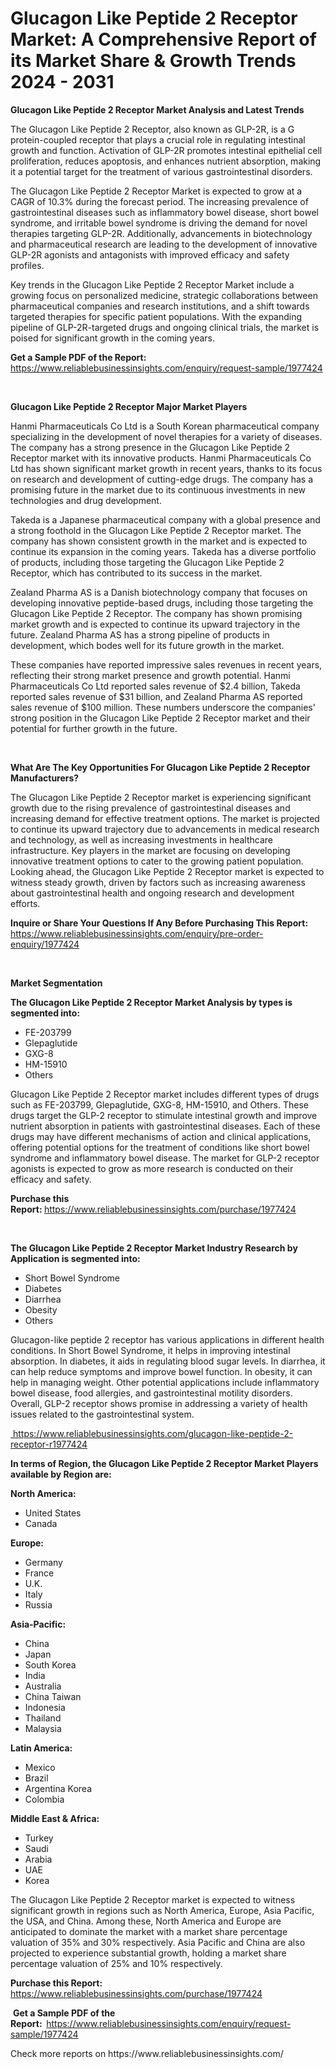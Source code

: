 <p><h1>Glucagon Like Peptide 2 Receptor Market: A Comprehensive Report of its Market Share & Growth Trends 2024 - 2031</h1></p><p><strong>Glucagon Like Peptide 2 Receptor Market Analysis and Latest Trends</strong></p>
<p><p>The Glucagon Like Peptide 2 Receptor, also known as GLP-2R, is a G protein-coupled receptor that plays a crucial role in regulating intestinal growth and function. Activation of GLP-2R promotes intestinal epithelial cell proliferation, reduces apoptosis, and enhances nutrient absorption, making it a potential target for the treatment of various gastrointestinal disorders.</p><p>The Glucagon Like Peptide 2 Receptor Market is expected to grow at a CAGR of 10.3% during the forecast period. The increasing prevalence of gastrointestinal diseases such as inflammatory bowel disease, short bowel syndrome, and irritable bowel syndrome is driving the demand for novel therapies targeting GLP-2R. Additionally, advancements in biotechnology and pharmaceutical research are leading to the development of innovative GLP-2R agonists and antagonists with improved efficacy and safety profiles.</p><p>Key trends in the Glucagon Like Peptide 2 Receptor Market include a growing focus on personalized medicine, strategic collaborations between pharmaceutical companies and research institutions, and a shift towards targeted therapies for specific patient populations. With the expanding pipeline of GLP-2R-targeted drugs and ongoing clinical trials, the market is poised for significant growth in the coming years.</p></p>
<p><strong>Get a Sample PDF of the Report:&nbsp;</strong> <a href="https://www.reliablebusinessinsights.com/enquiry/request-sample/1977424">https://www.reliablebusinessinsights.com/enquiry/request-sample/1977424</a></p>
<p>&nbsp;</p>
<p><strong>Glucagon Like Peptide 2 Receptor Major Market Players</strong></p>
<p><p>Hanmi Pharmaceuticals Co Ltd is a South Korean pharmaceutical company specializing in the development of novel therapies for a variety of diseases. The company has a strong presence in the Glucagon Like Peptide 2 Receptor market with its innovative products. Hanmi Pharmaceuticals Co Ltd has shown significant market growth in recent years, thanks to its focus on research and development of cutting-edge drugs. The company has a promising future in the market due to its continuous investments in new technologies and drug development.</p><p>Takeda is a Japanese pharmaceutical company with a global presence and a strong foothold in the Glucagon Like Peptide 2 Receptor market. The company has shown consistent growth in the market and is expected to continue its expansion in the coming years. Takeda has a diverse portfolio of products, including those targeting the Glucagon Like Peptide 2 Receptor, which has contributed to its success in the market.</p><p>Zealand Pharma AS is a Danish biotechnology company that focuses on developing innovative peptide-based drugs, including those targeting the Glucagon Like Peptide 2 Receptor. The company has shown promising market growth and is expected to continue its upward trajectory in the future. Zealand Pharma AS has a strong pipeline of products in development, which bodes well for its future growth in the market.</p><p>These companies have reported impressive sales revenues in recent years, reflecting their strong market presence and growth potential. Hanmi Pharmaceuticals Co Ltd reported sales revenue of $2.4 billion, Takeda reported sales revenue of $31 billion, and Zealand Pharma AS reported sales revenue of $100 million. These numbers underscore the companies' strong position in the Glucagon Like Peptide 2 Receptor market and their potential for further growth in the future.</p></p>
<p>&nbsp;</p>
<p><strong>What Are The Key Opportunities For Glucagon Like Peptide 2 Receptor Manufacturers?</strong></p>
<p><p>The Glucagon Like Peptide 2 Receptor market is experiencing significant growth due to the rising prevalence of gastrointestinal diseases and increasing demand for effective treatment options. The market is projected to continue its upward trajectory due to advancements in medical research and technology, as well as increasing investments in healthcare infrastructure. Key players in the market are focusing on developing innovative treatment options to cater to the growing patient population. Looking ahead, the Glucagon Like Peptide 2 Receptor market is expected to witness steady growth, driven by factors such as increasing awareness about gastrointestinal health and ongoing research and development efforts.</p></p>
<p><strong>Inquire or Share Your Questions If Any Before Purchasing This Report:</strong> <a href="https://www.reliablebusinessinsights.com/enquiry/pre-order-enquiry/1977424">https://www.reliablebusinessinsights.com/enquiry/pre-order-enquiry/1977424</a></p>
<p>&nbsp;</p>
<p><strong>Market Segmentation</strong></p>
<p><strong>The Glucagon Like Peptide 2 Receptor Market Analysis by types is segmented into:</strong></p>
<p><ul><li>FE-203799</li><li>Glepaglutide</li><li>GXG-8</li><li>HM-15910</li><li>Others</li></ul></p>
<p><p>Glucagon Like Peptide 2 Receptor market includes different types of drugs such as FE-203799, Glepaglutide, GXG-8, HM-15910, and Others. These drugs target the GLP-2 receptor to stimulate intestinal growth and improve nutrient absorption in patients with gastrointestinal diseases. Each of these drugs may have different mechanisms of action and clinical applications, offering potential options for the treatment of conditions like short bowel syndrome and inflammatory bowel disease. The market for GLP-2 receptor agonists is expected to grow as more research is conducted on their efficacy and safety.</p></p>
<p><strong>Purchase this Report:&nbsp;</strong><a href="https://www.reliablebusinessinsights.com/purchase/1977424">https://www.reliablebusinessinsights.com/purchase/1977424</a></p>
<p>&nbsp;</p>
<p><strong>The Glucagon Like Peptide 2 Receptor Market Industry Research by Application is segmented into:</strong></p>
<p><ul><li>Short Bowel Syndrome</li><li>Diabetes</li><li>Diarrhea</li><li>Obesity</li><li>Others</li></ul></p>
<p><p>Glucagon-like peptide 2 receptor has various applications in different health conditions. In Short Bowel Syndrome, it helps in improving intestinal absorption. In diabetes, it aids in regulating blood sugar levels. In diarrhea, it can help reduce symptoms and improve bowel function. In obesity, it can help in managing weight. Other potential applications include inflammatory bowel disease, food allergies, and gastrointestinal motility disorders. Overall, GLP-2 receptor shows promise in addressing a variety of health issues related to the gastrointestinal system.</p></p>
<p><a href="https://www.reliablebusinessinsights.com/glucagon-like-peptide-2-receptor-r1977424">&nbsp;https://www.reliablebusinessinsights.com/glucagon-like-peptide-2-receptor-r1977424</a></p>
<p><strong>In terms of Region, the Glucagon Like Peptide 2 Receptor Market Players available by Region are:</strong></p>
<p>
    <p> <strong> North America: </strong>
        <ul>
            <li>United States</li>
            <li>Canada</li>
        </ul>
        </p> 
    <p> <strong> Europe: </strong>
        <ul>
            <li>Germany</li>
            <li>France</li>
            <li>U.K.</li>
            <li>Italy</li>
            <li>Russia</li>
        </ul>
        </p> 
    <p> <strong> Asia-Pacific: </strong>
        <ul>
            <li>China</li>
            <li>Japan</li>
            <li>South Korea</li>
            <li>India</li>
            <li>Australia</li>
            <li>China Taiwan</li>
            <li>Indonesia</li>
            <li>Thailand</li>
            <li>Malaysia</li>
        </ul>
        </p> 
    <p> <strong> Latin America: </strong>
        <ul>
            <li>Mexico</li>
            <li>Brazil</li>
            <li>Argentina Korea</li>
            <li>Colombia</li>
        </ul>
        </p> 
    <p> <strong> Middle East & Africa: </strong>
        <ul>
            <li>Turkey</li>
            <li>Saudi</li>
            <li>Arabia</li>
            <li>UAE</li>
            <li>Korea</li>
        </ul>
    </p>
    </p>
<p><p>The Glucagon Like Peptide 2 Receptor market is expected to witness significant growth in regions such as North America, Europe, Asia Pacific, the USA, and China. Among these, North America and Europe are anticipated to dominate the market with a market share percentage valuation of 35% and 30% respectively. Asia Pacific and China are also projected to experience substantial growth, holding a market share percentage valuation of 25% and 10% respectively.</p></p>
<p><strong>Purchase this Report: </strong><a href="https://www.reliablebusinessinsights.com/purchase/1977424">https://www.reliablebusinessinsights.com/purchase/1977424</a></p>
<p>&nbsp;<strong>Get a Sample PDF of the Report:&nbsp;&nbsp;</strong><a href="https://www.reliablebusinessinsights.com/enquiry/request-sample/1977424">https://www.reliablebusinessinsights.com/enquiry/request-sample/1977424</a></p>
<p><strong></strong></p>
<p>Check more reports on https://www.reliablebusinessinsights.com/</p>